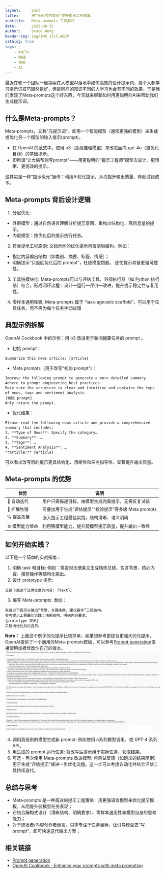 ```yaml
---
layout:     post
title:      用“会思考的提示”提升提示工程效率
subtitle:   Meta‑prompts 工具解析
date:       2025-06-15
author:     Bruce Wong
header-img: img/IMG_1515.WEBP
catalog: true
tags:
    - Agile
    - 敏捷
    - 随笔
    - AI
---
```


最近在和一个团队一起探索在大模型AI落地中如何高效的设计提示词，每个人都学习提示词技巧固然是好，但是同样的知识不同的人学习也会有不同的效果。于是我们发现了Meta‑prompts这个好东西，今天就来聊聊如何用更聪明的AI来帮助我们生成提示词。
## 什么是Meta‑prompts？

Meta‑prompts，又称"元提示词"，即用一个智能模型（通常更强的模型）来生成或优化另一个模型的输入提示(prompt)。
- 在 OpenAI 的范式中，使用 o3（高级推理模型）来改进面向 gpt-4o（被优化目标）的基础提示。
- 即所谓“让大脑帮你写prompt”——用更聪明的“提示工程师”模型去设计、更清晰、更高效的提示。

这其实是一种“提示级元”操作：利用AI优化提示，从而提升输出质量、降低试错成本。

## Meta‑prompts 背后设计逻辑
1. 分层优化:
+ 外层模型：通过自然语言理解分析提示意图，重构出结构化、高信息量的提示。
+ 内层模型：按优化后的提示执行任务。

2. 符合提示工程原则:
文档示例的优化提示包含清晰结构，例如：
+ 指定内容输出结构（如类别、摘要、标签、情感）；
+ 明确提示“只返回优化后的 prompt”，杜绝模型跑题。
这使提示具备更强可控性。

3. 工具链模块化:
Meta-prompts可以与评估工具、外部执行器（如 Python 执行器）结合，形成闭环流程：设计—运行—评价—改进，提升提示稳定性与复用性。

4. 零样本通用性强:
Meta‑prompts 属于 “task-agnostic scaffold”，可以用于任意任务，而不需为每个任务手动试错

## 典型示例拆解

OpenAI Cookbook 中的示例：用 o3 改进用于新闻摘要任务的 prompt 。
- 初始 prompt：
```
Summarize this news article: {article}
```
- Meta prompts（用于改写“初始 prompt”）：
```
Improve the following prompt to generate a more detailed summary.
Adhere to prompt engineering best practices.
Make sure the structure is clear and intuitive and contains the type of news, tags and sentiment analysis.
{初始 prompt}
Only return the prompt.
```
- 优化结果：
```
Please read the following news article and provide a comprehensive summary that includes:
1. **Type of News**: Specify the category…
2. **Summary**: …
3. **Tags**: …
4. **Sentiment Analysis**: …
**Article:** {article}
```
可以看出改写后的提示更具结构化、清晰性和任务指导性，显著提升输出质量。

## Meta‑prompts 的优势

| 优势               | 说明                                                                 |
|--------------------|--------------------------------------------------------------------|
| 🔄 自动迭代        | 用户只需描述目标，由模型生成完备提示，无需反复试错                   |
| 🧩 扩展性强        | 可叠加用于生成“评估提示”“校验提示”等多级 Meta prompts              |
| 🔍 提高质量        | 嵌入提示工程最佳实践，结构清晰、语义明确                             |
| ⚙️ 模型能力增益    | 利用强模型能力，提升弱模型提示质量，提升输出一致性                   |

## 如何开始实践？
以下是一个简单的实战指南：
1. 明确 task 和目标:
例如：需要对法律条文生成精炼总结，包含背景、核心内容、推荐操作等结构化输出。
2. 设计 prototype 提示:
```
总结下面这个法律文章的内容: {text}。
```
3. 编写 Meta-prompts:
类似：
```
改进以下提示以输出“背景、关键条款、建议操作”三段结构。
参考提示工程最佳实践：清晰结构、明确内容要求。
{prototype 提示}
只输出优化后的提示。
```
**Note：** 上面这个例子的元提示比较简单，如果想参考更综合更强大的元提示，OpenAI提供了一个通用的Meta-prompts模板，可以参考[Prompt generation](https://platform.openai.com/docs/guides/prompt-generation#overview)直接使用或者修改你自己的版本。
![Agent定义](/img/AI/metaprompts.png)

4. 调用高级别的模型生成新 prompt:
例如使用 o系列模型调用，或 GPT‑4 系列 API。
5. 用生成的 prompt 运行任务:
将改写后提示用于实际任务，获取结果。
6. 可选 - 再次使用 Meta-prompts 改进模型:
将测试反馈（如跑出的结果示例）用于生成“评估提示”或进一步优化流程。这一步可以考虑自动化并结合评估工具持续迭代。

## 总结与思考
- Meta‑prompts 是一种高效的提示工程策略：用更强语言模型来优化提示模板，从而提升弱模型任务表现；
- 它结合解构式设计（清晰结构、明确要求）、零样本通用性和模型自身的思考能力；
- 对于研发者/内容创作者而言，只需专注于任务目标，让引导模型去“写prompt”，即可快速迭代输出方案；

## 相关链接
+ [Prompt generation](https://platform.openai.com/docs/guides/prompt-generation#overview)
+ [OpenAI Cookbook - Enhance your prompts with meta prompting](https://cookbook.openai.com/examples/enhance_your_prompts_with_meta_prompting?utm_source=chatgpt.com)
